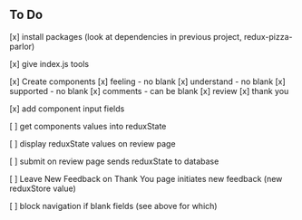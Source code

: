 ## To Do

[x] install packages (look at dependencies in previous project, redux-pizza-parlor)

[x] give index.js tools

[x] Create components
  [x] feeling - no blank
  [x] understand - no blank
  [x] supported - no blank
  [x] comments - can be blank
  [x] review
  [x] thank you

[x] add component input fields

[ ] get components values into reduxState

[ ] display reduxState values on review page

[ ] submit on review page sends reduxState to database

[ ] Leave New Feedback on Thank You page initiates new feedback (new reduxStore value)

[ ] block navigation if blank fields (see above for which)
